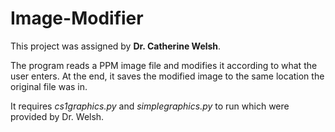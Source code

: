 # Image-Modifier
This project was assigned by __Dr. Catherine Welsh__. 

The program reads a PPM image file and modifies it according to what the user enters. 
At the end, it saves the modified image to the same location the original file was in. 

It requires _cs1graphics.py_ and _simplegraphics.py_ to run which were provided by Dr. Welsh. 
